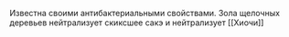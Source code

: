 Известна своими антибактериальными свойствами. Зола щелочных деревьев нейтрализует скиксшее сакэ и нейтрализует [[Хиочи]]